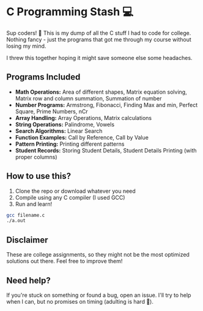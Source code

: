 # C Programming Stash 💻

Sup coders! 🤘 This is my dump of all the C stuff I had to code for college. Nothing fancy - just the programs that got me through my course without losing my mind.

I threw this together hoping it might save someone else some headaches. 

## Programs Included
- **Math Operations:** Area of different shapes, Matrix equation solving, Matrix row and column summation, Summation of number
- **Number Programs:** Armstrong, Fibonacci, Finding Max and min, Perfect Square, Prime Numbers, nCr
- **Array Handling:** Array Operations, Matrix calculations
- **String Operations:** Palindrome, Vowels
- **Search Algorithms:** Linear Search
- **Function Examples:** Call by Reference, Call by Value
- **Pattern Printing:** Printing different patterns
- **Student Records:** Storing Student Details, Student Details Printing (with proper columns)

## How to use this?
1. Clone the repo or download whatever you need
2. Compile using any C compiler (I used GCC)
3. Run and learn!

```bash
gcc filename.c 
./a.out
```

## Disclaimer
These are college assignments, so they might not be the most optimized solutions out there. Feel free to improve them!

## Need help?
If you're stuck on something or found a bug, open an issue. I'll try to help when I can, but no promises on timing (adulting is hard 🥲).
